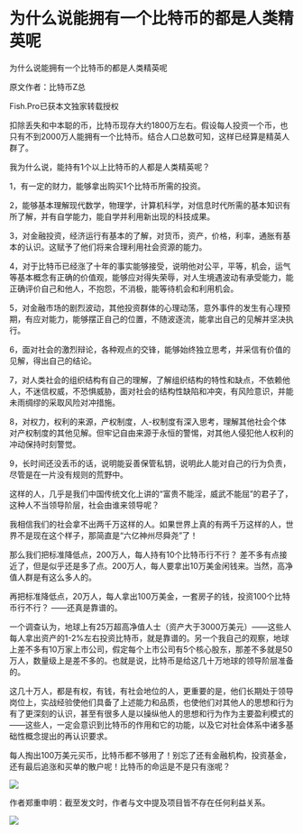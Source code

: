 # 为什么说能拥有一个比特币的都是人类精英呢



为什么说能拥有一个比特币的都是人类精英呢

原文作者：比特币Z总

Fish.Pro已获本文独家转载授权

扣除丢失和中本聪的币，比特币现存大约1800万左右。假设每人投资一个币，也只有不到2000万人能拥有一个比特币。结合人口总数可知，这样已经算是精英人群了。

我为什么说，能持有1个以上比特币的人都是人类精英呢？

1，有一定的财力，能够拿出购买1个比特币所需的投资。

2，能够基本理解现代数学，物理学，计算机科学，对信息时代所需的基本知识有所了解，并有自学能力，能自学并利用新出现的科技成果。

3，对金融投资，经济运行有基本的了解，对货币，资产，价格，利率，通胀有基本的认识。这赋予了他们将来合理利用社会资源的能力。

4，对于比特币已经涨了十年的事实能够接受，说明他对公平，平等，机会，运气等基本概念有正确的价值观，能够应对得失荣辱，对人生境遇波动有承受能力，能正确评价自己和他人，不抱怨，不消极，能等待机会和利用机会。

5，对金融市场的剧烈波动，其他投资群体的心理动荡，意外事件的发生有心理预期，有应对能力，能够摆正自己的位置，不随波逐流，能拿出自己的见解并坚决执行。

6，面对社会的激烈辩论，各种观点的交锋，能够始终独立思考，并采信有价值的见解，得出自己的结论。

7，对人类社会的组织结构有自己的理解，了解组织结构的特性和缺点，不依赖他人，不迷信权威，不恐惧威胁，面对社会的结构性缺陷和冲突，有风险意识，并能未雨绸缪的采取风险对冲措施。

8，对权力，权利的来源，产权制度，人-权制度有深入思考，理解其他社会个体对产权制度的其他见解。但牢记自由来源于永恒的警惕，对其他人侵犯他人权利的冲动保持时刻警觉。

9，长时间还没丢币的话，说明能妥善保管私钥，说明此人能对自己的行为负责，尽管是在一片没有规则的荒野中。

这样的人，几乎是我们中国传统文化上讲的“富贵不能淫，威武不能屈”的君子了，这种人不当领导阶层，社会由谁来领导呢？

我相信我们的社会拿不出两千万这样的人。如果世界上真的有两千万这样的人，世界不是现在这个样子，那简直是“六亿神州尽舜尧”了！

那么我们把标准降低点，200万人，每人持有10个比特币行不行？ 差不多有点接近了，但是似乎还是多了点。200万人，每人要拿出10万美金闲钱来。当然，高净值人群是有这么多人的。

再把标准降低点，20万人，每人拿出100万美金，一套房子的钱，投资100个比特币行不行？ ——还真是靠谱的。

一个调查认为，地球上有25万超高净值人士（资产大于3000万美元）——这些人每人拿出资产的1-2%左右投资比特币，就是靠谱的。另一个我自己的观察，地球上差不多有10万家上市公司，假定每个上市公司有5个核心股东，那差不多就是50万人，数量级上是差不多的。也就是说，比特币是给这几十万地球的领导阶层准备的。

这几十万人，都是有权，有钱，有社会地位的人，更重要的是，他们长期处于领导岗位上，实战经验使他们具备了上述能力和品质，也使他们对其他人的思想和行为有了更深刻的认识，甚至有很多人是以操纵他人的思想和行为作为主要盈利模式的——这些人，一定会意识到比特币的作用和它的功能，以及它对社会体系中诸多基础性概念提出的再认识要求。

每人掏出100万美元买币，比特币都不够用了！别忘了还有金融机构，投资基金，还有最后追涨和买单的散户呢！比特币的命运是不是只有涨呢？

![](https://wx2.sinaimg.cn/large/008ilxivgy1gsxky3yb6ej30n014y0yz.jpg)

作者郑重申明：截至发文时，作者与文中提及项目皆不存在任何利益关系。

  


[![](https://tvax1.sinaimg.cn/crop.0.0.947.947.50/008ilxivly8gq8pjnk8b5j30qb0qbjrx.jpg?KID=imgbed,tva&Expires=1730960996&ssig=YwK0Rq3rPU)](https://weibo.com/u/7600169591)
